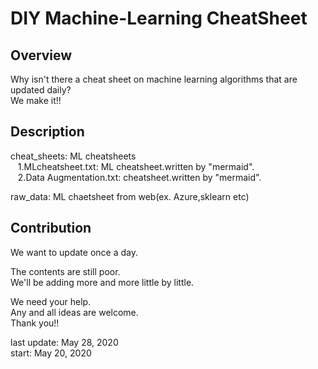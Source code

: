 # DIY Machine-Learning CheatSheet

## Overview
Why isn't there a cheat sheet on machine learning algorithms that are updated daily?  
We make it!!

## Description
cheat_sheets: ML cheatsheets  
&nbsp;&nbsp;&nbsp;1.MLcheatsheet.txt:  ML cheatsheet.written by "mermaid".  
&nbsp;&nbsp;&nbsp;2.Data Augmentation.txt:  cheatsheet.written by "mermaid".  
  
raw_data:  ML chaetsheet from web(ex. Azure,sklearn etc)

## Contribution
We want to update once a day.

The contents are still poor.   
We'll be adding more and more little by little.

We need your help.  
Any and all ideas are welcome.  
Thank you!!

last update: May 28, 2020  
start: May 20, 2020
